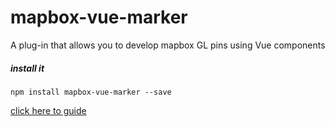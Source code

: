 # mapbox-vue-marker
A plug-in that allows you to develop mapbox GL pins using Vue components<br>

##### install it
~~~
npm install mapbox-vue-marker --save
~~~

[click here to guide](https://particaly.github.io/mapbox-vue-marker/#/)
